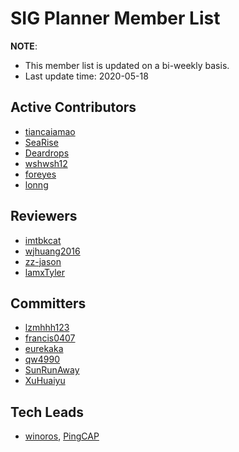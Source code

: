# SIG Planner Member List

**NOTE**:

* This member list is updated on a bi-weekly basis.
* Last update time: 2020-05-18

## Active Contributors

- [tiancaiamao](https://github.com/tiancaiamao)
- [SeaRise](https://github.com/SeaRise)
- [Deardrops](https://github.com/Deardrops)
- [wshwsh12](https://github.com/wshwsh12)
- [foreyes](https://github.com/foreyes)
- [lonng](https://github.com/lonng)

## Reviewers

- [imtbkcat](https://github.com/imtbkcat)
- [wjhuang2016](https://github.com/wjhuang2016)
- [zz-jason](https://github.com/zz-jason)
- [lamxTyler](https://github.com/lamxTyler)

## Committers

- [lzmhhh123](https://github.com/lzmhhh123)
- [francis0407](https://github.com/francis0407)
- [eurekaka](https://github.com/eurekaka)
- [qw4990](https://github.com/qw4990)
- [SunRunAway](https://github.com/SunRunAway)
- [XuHuaiyu](https://github.com/XuHuaiyu)

## Tech Leads

* [winoros](https://github.com/winoros), [PingCAP](https://pingcap.com/en/)

